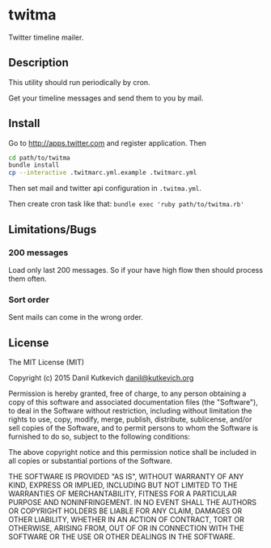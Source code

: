 # twitma

Twitter timeline mailer.

## Description

This utility should run periodically by cron.

Get your timeline messages
and send them to you by mail.

## Install

Go to http://apps.twitter.com and register application.
Then

```sh
cd path/to/twitma
bundle install
cp --interactive .twitmarc.yml.example .twitmarc.yml
```

Then set mail and twitter api configuration in `.twitma.yml`.

Then create cron task like that:
`bundle exec 'ruby path/to/twitma.rb'`

## Limitations/Bugs

### 200 messages

Load only last 200 messages.
So if your have high flow then should process them often.

### Sort order

Sent mails can come in the wrong order.

## License

The MIT License (MIT)

Copyright (c) 2015 Danil Kutkevich <danil@kutkevich.org>

Permission is hereby granted, free of charge, to any person obtaining a copy
of this software and associated documentation files (the "Software"), to deal
in the Software without restriction, including without limitation the rights
to use, copy, modify, merge, publish, distribute, sublicense, and/or sell
copies of the Software, and to permit persons to whom the Software is
furnished to do so, subject to the following conditions:

The above copyright notice and this permission notice shall be included in
all copies or substantial portions of the Software.

THE SOFTWARE IS PROVIDED "AS IS", WITHOUT WARRANTY OF ANY KIND, EXPRESS OR
IMPLIED, INCLUDING BUT NOT LIMITED TO THE WARRANTIES OF MERCHANTABILITY,
FITNESS FOR A PARTICULAR PURPOSE AND NONINFRINGEMENT. IN NO EVENT SHALL THE
AUTHORS OR COPYRIGHT HOLDERS BE LIABLE FOR ANY CLAIM, DAMAGES OR OTHER
LIABILITY, WHETHER IN AN ACTION OF CONTRACT, TORT OR OTHERWISE, ARISING FROM,
OUT OF OR IN CONNECTION WITH THE SOFTWARE OR THE USE OR OTHER DEALINGS IN
THE SOFTWARE.
